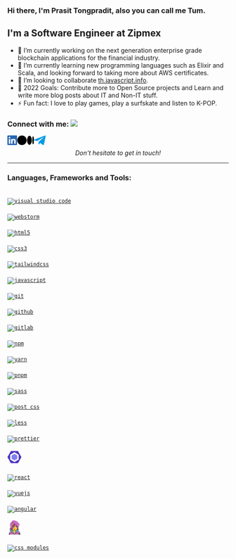 ### Hi there, I'm Prasit Tongpradit, also you can call me Tum.

## I'm a Software Engineer at Zipmex

- 🔭 I’m currently working on the next generation enterprise grade blockchain applications for the financial industry.
- 🌱 I’m currently learning new programming languages such as Elixir and Scala, and looking forward to taking more about AWS certificates.
- 👯 I’m looking to collaborate [th.javascript.info](https://github.com/javascript-tutorial/th.javascript.info).
- 🥅 2022 Goals: Contribute more to Open Source projects and Learn and write more blog posts about IT and Non-IT stuff.
- ⚡ Fun fact: I love to play games, play a surfskate and listen to K-POP.

### Connect with me: <img src="https://media.giphy.com/media/LnQjpWaON8nhr21vNW/giphy.gif" height="32">

[<img align="left" alt="Prasit Tongpradit | LinkedIn" height="22px" src="./SocialLogo/LinkedIn.png" />][linkedin]
[<img align="left" alt="Prasit Tongpradit | Medium" height="22px" src="./SocialLogo/Medium.png" />][medium]
[<img align="left" alt="Prasit Tongpradit | Telegram" height="22px" src="./SocialLogo/Telegram.png" />][telegram]

<br />

<p align=center>
<em>Don't hesitate to get in touch!</em>
</p>

---

### Languages, Frameworks and Tools:

[<code>
<img alt="visual studio code" width="32px" src="https://img.icons8.com/fluent/240/000000/visual-studio-code-2019.png" />
</code>](https://code.visualstudio.com/)
[<code>
<img alt="webstorm" width="32px" src="https://img.icons8.com/color/240/000000/webstorm.png" />
</code>](https://www.jetbrains.com/webstorm/)
[<code>
<img alt="html5" width="32px" src="https://img.icons8.com/color/240/000000/html-5.png">
</code>](https://developer.mozilla.org/en-US/docs/Web/HTML)
[<code>
<img alt="css3" width="32px" src="https://img.icons8.com/color/240/000000/css3.png">
</code>](https://developer.mozilla.org/en-US/docs/Web/CSS)
[<code>
<img alt="tailwindcss" width="32px" src="https://upload.wikimedia.org/wikipedia/commons/thumb/d/d5/Tailwind_CSS_Logo.svg/2048px-Tailwind_CSS_Logo.svg.png">
</code>](https://tailwindcss.com/)
[<code>
<img alt="javascript" width="32px" src="https://img.icons8.com/color/240/000000/javascript.png" />
</code>](https://developer.mozilla.org/en-US/docs/Web/JavaScript)
[<code>
<img alt="git" width="32px" src="https://img.icons8.com/color/240/000000/git.png">
</code>](https://git-scm.com/)
[<code>
<img alt="github" width="32px" src="https://img.icons8.com/color/240/000000/github.png">
</code>](https://github.com/)
[<code>
<img alt="gitlab" width="32px" src="https://img.icons8.com/color/240/000000/gitlab.png">
</code>](https://gitlab.com/)
[<code>
<img alt="npm" width="32px" src="https://img.icons8.com/color/240/000000/npm.png">
</code>](https://www.npmjs.com/)
[<code>
<img alt="yarn" width="32px" src="https://w1.pngwing.com/pngs/798/531/png-transparent-react-logo-npm-javascript-package-manager-nodejs-github-installation-yarn.png" />
</code>](https://yarnpkg.com/)
[<code>
<img alt="pnpm" width="32px" src="https://img.stackshare.io/service/10903/JLVo_YPe_400x400.jpg" />
</code>](https://pnpm.io/)
[<code>
<img alt="sass" width="32px" src="https://img.icons8.com/color/240/000000/sass.png" />
</code>](https://sass-lang.com/)
[<code>
<img alt="post css" width="32px" src="https://upload.wikimedia.org/wikipedia/commons/thumb/b/bc/PostCSS_Logo.svg/1200px-PostCSS_Logo.svg.png" />
</code>](https://postcss.org/)
[<code>
<img alt="less" width="32px" src="https://www.shareicon.net/data/256x256/2016/07/10/119877_css_512x512.png" />
</code>](https://lesscss.org/)
[<code>
<img alt="prettier" width="32px" src="https://cdn.freebiesupply.com/logos/large/2x/prettier-2-logo-png-transparent.png" />
</code>](https://prettier.io/)
[<code>
<img alt="eslint" width="32px" src="https://raw.githubusercontent.com/github/explore/80688e429a7d4ef2fca1e82350fe8e3517d3494d/topics/eslint/eslint.png">
</code>](https://eslint.org/)
[<code>
<img alt="react" width="32px" src="https://cdn4.iconfinder.com/data/icons/logos-3/600/React.js_logo-512.png">
</code>](https://reactjs.org/)
[<code>
<img alt="vuejs" width="32px" src="https://cdn.iconscout.com/icon/free/png-256/vue-282497.png">
</code>](https://vuejs.org/)
[<code>
<img alt="angular" width="32px" src="https://w7.pngwing.com/pngs/14/568/png-transparent-angularjs-logo-javascript-security-token-angle-triangle-logo.png">
</code>](https://angular.io/)
[<code>
<img alt="emotion" width="32px" src="https://raw.githubusercontent.com/emotion-js/emotion/main/emotion.png">
</code>](https://emotion.sh/)
[<code>
<img alt="css modules" width="32px" src="https://raw.githubusercontent.com/css-modules/logos/master/css-modules-logo.png">
</code>](https://github.com/css-modules/css-modules)

[comment]: <> (---)

[comment]: <> (## 📝 Latest Blog Posts)

[comment]: <> (These are my latest posts on [Medium]&#40;https://medium.com/@sabesan96&#41; and [Dev.to]&#40;https://dev.to/thesabesan&#41;:)

[comment]: <> (### Medium)

[comment]: <> (![Sabesan96's Medium Post]&#40;https://github-readme-medium-card.vercel.app/getMediumBlogs?username=sabesan96&limit=6&theme=tokyonight&#41;)

[comment]: <> (### Dev Community)

[comment]: <> (<!-- DEVTO:START -->)

[comment]: <> (- [Five methods for JavaScript to detect mobile browsers]&#40;https://dev.to/thesabesan/five-methods-for-javascript-to-detect-mobile-browsers-1jhc&#41;)

[comment]: <> (- [How to Handle ES6 modules in Node.Js]&#40;https://dev.to/thesabesan/how-to-handle-es6-modules-in-node-js-hdn&#41;)

[comment]: <> (- [Embed Dev.to as a blog on your React Website]&#40;https://dev.to/thesabesan/embed-dev-to-as-a-blog-on-your-react-website-3l8c&#41;)

[comment]: <> (- [Beautify Your GitHub Profile README]&#40;https://dev.to/thesabesan/beautify-your-github-profile-readme-10cf&#41;)

[comment]: <> (<!-- DEVTO:END -->)

[comment]: <> (---)

[comment]: <> (### Stack Overflow)

[comment]: <> ([![SabesanSathananthan StackOverflow]&#40;https://github-readme-stackoverflow-six.vercel.app/?userID=8629258&#41;]&#40;https://stackoverflow.com/users/8629258/sabesan&#41;)

[comment]: <> (---)

[comment]: <> (_NOTE: Top languages does not indicate my skill level or something like that, it's a github metric of which languages i have the most code on github_)

[comment]: <> (<a href="https://github-readme-stats.sabesansathananthan.vercel.app/api?username=sabesansathananthan&show_icons=true&hide_border=true&count_private=true&include_all_commits=true&theme=radical">)

[comment]: <> (<img align="center" alt="sabesan's Github Stats" src="https://github-readme-stats.sabesansathananthan.vercel.app/api?username=sabesansathananthan&show_icons=true&hide_border=true&count_private=true&include_all_commits=true&theme=radical" /></a>)

[comment]: <> (<a href="https://github-readme-stats.sabesansathananthan.vercel.app/api/top-langs/?username=sabesansathananthan&layout=compact&theme=radical">)

[comment]: <> (  <img align="center" src="https://github-readme-stats.sabesansathananthan.vercel.app/api/top-langs/?username=sabesansathananthan&layout=compact&theme=radical" />)

[comment]: <> (</a>)

[comment]: <> (---)

[comment]: <> (<p align=center>                           )

[comment]: <> (  <img align=center  src="https://visitor-badge.laobi.icu/badge?page_id=sabesansathananthan.sabesansathananthan" alt="Visitors">                     )

[comment]: <> (</p>)

[comment]: <> (---)

[linkedin]: https://www.linkedin.com/in/prasit-tongpradit
[medium]: https://medium.com/@prasittongpradit
[telegram]: https://telegram.me/Mosquiche
